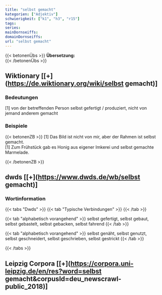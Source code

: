 ```yaml
---
title: "selbst gemacht"
kategorien: ["Adjektiv"]
schwierigkeit: ["k1", "h3", "r15"]
tags:
series:
mainDornseiffs:
domainDornseiffs:
url: "selbst gemacht"
---
```


{{< betonenÜbs >}}
**Übersetzung:**  
{{< /betonenÜbs >}}

## Wiktionary [[+](https://de.wiktionary.org/wiki/selbst gemacht)]

### Bedeutungen
[1] von der betreffenden Person selbst gefertigt / produziert, nicht von jemand anderem gemacht  

### Beispiele
{{< betonenZB >}}
[1] Das Bild ist nicht von mir, aber der Rahmen ist selbst gemacht.  
[1] Zum Frühstück gab es Honig aus eigener Imkerei und selbst gemachte Marmelade.  

{{< /betonenZB >}}


## dwds [[+](https://www.dwds.de/wb/selbst gemacht)]

### Wortinformation
{{< tabs "Dwds" >}}
{{< tab "Typische Verbindungen" >}}
{{< /tab >}}

{{< tab "alphabetisch vorangehend" >}}
selbst gefertigt, selbst gebaut, selbst gebastelt, selbst gebacken, selbst fahrend
{{< /tab >}}

{{< tab "alphabetisch vorangehend" >}}
selbst genäht, selbst genutzt, selbst geschneidert, selbst geschrieben, selbst gestrickt
{{< /tab >}}

{{< /tabs >}}

## Leipzig Corpora [[+](https://corpora.uni-leipzig.de/en/res?word=selbst gemacht&corpusId=deu_newscrawl-public_2018)]


